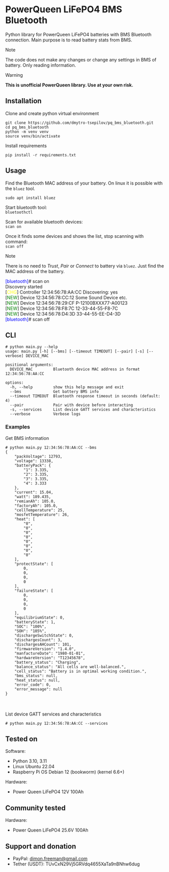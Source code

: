 # PowerQueen LiFePO4 BMS Bluetooth
Python library for PowerQueen LiFePO4 batteries with BMS Bluetooth connection.
Main purpose is to read battery stats from BMS.

> [!NOTE]  
> The code does not make any changes or change any settings in BMS of battery. Only reading information.

> [!WARNING]  
> **This is unofficial PowerQueen library. Use at your own risk.**  

## Installation

Clone and create python virtual environment

```
git clone https://github.com/dmytro-tsepilov/pq_bms_bluetooth.git
cd pq_bms_bluetooth
python -m venv venv
source venv/bin/activate
```

Install requirements

```
pip install -r requirements.txt
```

## Usage

Find the Bluetooth MAC address of your battery.
On linux it is possible with the `bluez` tool.

```
sudo apt install bluez
```

Start bluetooth tool:\
`bluetoothctl`

Scan for available bluetooth devices:\
 `scan on`

Once it finds some devices and shows the list, stop scanning with command:\
`scan off`

> [!NOTE]  
> There is no need to *Trust*, *Pair* or *Connect* to battery via `bluez`. Just find the MAC address of the battery.

<span style="color:blue">[bluetooth]</span># scan on
<br>Discovery started
<br>[<span style="color:yellow">CHG</span>] Controller 12:34:56:78:AA:CC Discovering: yes
<br>[<span style="color:green">NEW</span>] Device 12:34:56:78:CC:12 Some Sound Device etc.
<br>[<span style="color:green">NEW</span>] Device 12:34:56:78:29:CF P-12100BXXX77-A00123
<br>[<span style="color:green">NEW</span>] Device 12:34:56:78:F8:7C 12-33-44-55-F8-7C
<br>[<span style="color:green">NEW</span>] Device 12:34:56:78:D4:3D 33-44-55-EE-D4-3D
<br><span style="color:blue">[bluetooth]</span># scan off

## CLI

```
# python main.py --help
usage: main.py [-h] [--bms] [--timeout TIMEOUT] [--pair] [-s] [--verbose] DEVICE_MAC

positional arguments:
  DEVICE_MAC         Bluetooth device MAC address in format 12:34:56:78:AA:CC

options:
  -h, --help         show this help message and exit
  --bms              Get battery BMS info
  --timeout TIMEOUT  Bluetooth response timeout in seconds (default: 4)
  --pair             Pair with device before interacting
  -s, --services     List device GATT services and characteristics
  --verbose          Verbose logs
```

### Examples

Get BMS information
```
# python main.py 12:34:56:78:AA:CC --bms
{
    "packVoltage": 12793,
    "voltage": 13338,
    "batteryPack": {
        "1": 3.335,
        "2": 3.335,
        "3": 3.335,
        "4": 3.333
    },
    "current": 15.04,
    "watt": 189.435,
    "remianAh": 105.0,
    "factoryAh": 105.0,
    "cellTemperature": 25,
    "mosfetTemperature": 26,
    "heat": [
        "0",
        "0",
        "0",
        "0",
        "0",
        "0",
        "0",
        "0"
    ],
    "protectState": [
        0,
        0,
        0,
        0
    ],
    "failureState": [
        0,
        0,
        0,
        0
    ],
    "equilibriumState": 0,
    "batteryState": 1,
    "SOC": "100%",
    "SOH": "105%",
    "dischargeSwitchState": 0,
    "dischargesCount": 3,
    "dischargesAHCount": 101,
    "firmwareVersion": "1.4.0",
    "manfactureDate": "1980-01-01",
    "hardwareVersion": "T12345678",
    "battery_status": "Charging",
    "balance_status": "All cells are well-balanced.",
    "cell_status": "Battery is in optimal working condition.",
    "bms_status": null,
    "heat_status": null,
    "error_code": 0,
    "error_message": null
}
```

<br><br>
List device GATT services and characteristics
```
# python main.py 12:34:56:78:AA:CC --services
```

## Tested on

Software:
- Python 3.10, 3.11
- Linux Ubuntu 22.04
- Raspberry Pi OS Debian 12 (bookworm) (kernel 6.6+)

Hardware:
- Power Queen LiFePO4 12V 100Ah

## Community tested

Hardware:
- Power Queen LiFePO4 25.6V 100Ah

## Support and donation

- PayPal: dimon.freeman@gmail.com
- Tether (USDT): TUvCxN29Vj5GRVdq4655XaTa9nBNhw6dug
